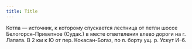 ```yaml
---
title: Title
---
```


Котла — источник, к которому спускается лестница от петли шоссе
Белогорск–Приветное (Судак.) в месте ответвления влево дороги на г. Лапата. В 2
км к Ю от пер. Кокасан-Богаз, по л. борту ущ. р. Ускут И–6.
